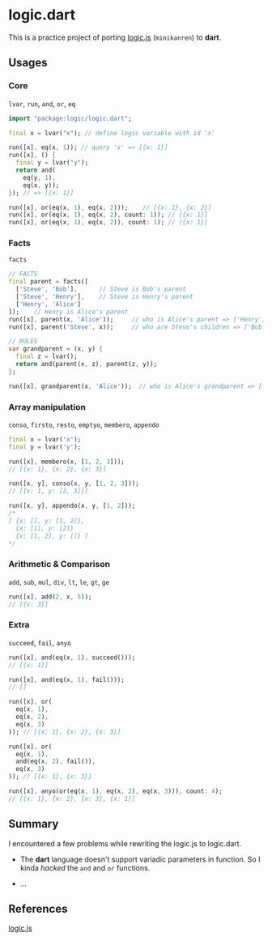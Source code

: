 # logic.dart

This is a practice project of porting [logic.js](https://github.com/shd101wyy/logic.js) (`minikanren`) to **dart**. 

## Usages
### Core

`lvar`, `run`, `and`, `or`, `eq`

```dart
import "package:logic/logic.dart";

final x = lvar("x"); // define logic variable with id 'x'

run([x], eq(x, 1)); // query 'x' => [{x: 1}]
run([x], () {
  final y = lvar("y");
  return and(
    eq(y, 1),
    eq(x, y));
}); // => [{x: 1}]

run([x], or(eq(x, 1), eq(x, 2)));    // [{x: 1}, {x: 2}]
run([x], or(eq(x, 1), eq(x, 2), count: 1)); // [{x: 1}]
run([x], or(eq(x, 1), eq(x, 2)), count: 1); // [{x: 1}]
```

### Facts

`facts`

```dart
// FACTS
final parent = facts([
  ['Steve', 'Bob'],      // Steve is Bob's parent
  ['Steve', 'Henry'],    // Steve is Henry's parent
  ['Henry', 'Alice']
]);    // Henry is Alice's parent
run([x], parent(x, 'Alice'));     // who is Alice's parent => ['Henry']
run([x], parent('Steve', x));     // who are Steve's children => ['Bob', 'Henry']

// RULES
var grandparent = (x, y) {
  final z = lvar();
  return and(parent(x, z), parent(z, y));
};

run([x], grandparent(x, 'Alice'));  // who is Alice's grandparent => ['Steve']
```

### Array manipulation

`conso`, `firsto`, `resto`, `emptyo`, `membero`, `appendo`

```dart
final x = lvar('x');
final y = lvar('y');

run([x], membero(x, [1, 2, 3]));
// [{x: 1}, {x: 2}, {x: 3}]

run([x, y], conso(x, y, [1, 2, 3]));
// [{x: 1, y: [2, 3]}]

run([x, y], appendo(x, y, [1, 2]));
/*
[ {x: [], y: [1, 2]},
  {x: [1], y: [2]}
  {x: [1, 2], y: []} ]
*/
```

### Arithmetic & Comparison

`add`, `sub`, `mul`, `div`, `lt`, `le`, `gt`, `ge`

```dart
run([x], add(2, x, 5));
// [{x: 3}]
```

### Extra

`succeed`, `fail`, `anyo`

```dart
run([x], and(eq(x, 1), succeed()));
// [{x: 1}]

run([x], and(eq(x, 1), fail()));
// []

run([x], or(
  eq(x, 1),
  eq(x, 2),
  eq(x, 3)
)); // [{x: 1}, {x: 2}, {x: 3}]

run([x], or(
  eq(x, 1),
  and(eq(x, 2), fail()),
  eq(x, 3)
)); // [{x: 1}, {x: 3}]

run([x], anyo(or(eq(x, 1), eq(x, 2), eq(x, 3))), count: 4);
// [{x: 1}, {x: 2}, {x: 3}, {x: 1}]
```

## Summary

I encountered a few problems while rewriting the logic.js to logic.dart.

* The **dart** language doesn't support variadic parameters in function. So I kinda *hacked* the `and` and `or` functions.

* ...


## References
[logic.js](https://github.com/shd101wyy/logic.js)